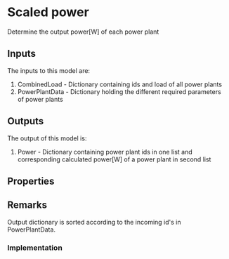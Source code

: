 # Scaled power

Determine the output power[W] of each power plant


## Inputs
The inputs to this model are:

1. CombinedLoad - Dictionary containing ids and load of all power plants
1. PowerPlantData - Dictionary holding the different required parameters of power plants


## Outputs
The output of this model is:

1. Power - Dictionary containing power plant ids in one list  and corresponding calculated power[W] of a power plant in 
second list


## Properties


## Remarks
Output dictionary is sorted according to the incoming id's in PowerPlantData.

### Implementation

